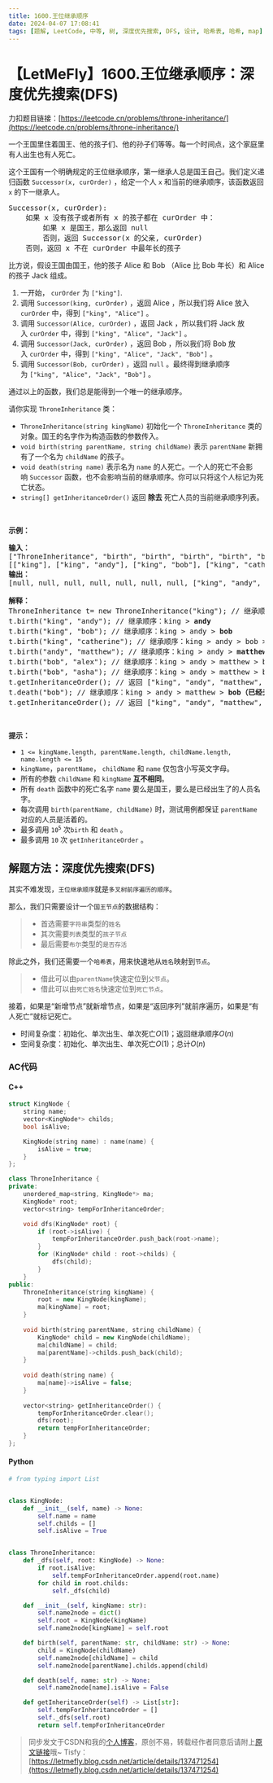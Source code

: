 ```yaml
---
title: 1600.王位继承顺序
date: 2024-04-07 17:08:41
tags: [题解, LeetCode, 中等, 树, 深度优先搜索, DFS, 设计, 哈希表, 哈希, map]
---
```


# 【LetMeFly】1600.王位继承顺序：深度优先搜索(DFS)

力扣题目链接：[https://leetcode.cn/problems/throne-inheritance/](https://leetcode.cn/problems/throne-inheritance/)

<p>一个王国里住着国王、他的孩子们、他的孙子们等等。每一个时间点，这个家庭里有人出生也有人死亡。</p>

<p>这个王国有一个明确规定的王位继承顺序，第一继承人总是国王自己。我们定义递归函数&nbsp;<code>Successor(x, curOrder)</code>&nbsp;，给定一个人&nbsp;<code>x</code>&nbsp;和当前的继承顺序，该函数返回 <code>x</code>&nbsp;的下一继承人。</p>

<pre>
Successor(x, curOrder):
    如果 x 没有孩子或者所有 x 的孩子都在 curOrder 中：
        如果 x 是国王，那么返回 null
        否则，返回 Successor(x 的父亲, curOrder)
    否则，返回 x 不在 curOrder 中最年长的孩子
</pre>

<p>比方说，假设王国由国王，他的孩子&nbsp;Alice 和 Bob （Alice 比 Bob&nbsp;年长）和 Alice 的孩子&nbsp;Jack 组成。</p>

<ol>
	<li>一开始，&nbsp;<code>curOrder</code>&nbsp;为&nbsp;<code>["king"]</code>.</li>
	<li>调用&nbsp;<code>Successor(king, curOrder)</code>&nbsp;，返回 Alice ，所以我们将 Alice 放入 <code>curOrder</code>&nbsp;中，得到&nbsp;<code>["king", "Alice"]</code>&nbsp;。</li>
	<li>调用&nbsp;<code>Successor(Alice, curOrder)</code>&nbsp;，返回 Jack ，所以我们将 Jack 放入&nbsp;<code>curOrder</code>&nbsp;中，得到&nbsp;<code>["king", "Alice", "Jack"]</code>&nbsp;。</li>
	<li>调用&nbsp;<code>Successor(Jack, curOrder)</code>&nbsp;，返回 Bob ，所以我们将 Bob 放入&nbsp;<code>curOrder</code>&nbsp;中，得到&nbsp;<code>["king", "Alice", "Jack", "Bob"]</code>&nbsp;。</li>
	<li>调用&nbsp;<code>Successor(Bob, curOrder)</code>&nbsp;，返回&nbsp;<code>null</code>&nbsp;。最终得到继承顺序为&nbsp;<code>["king", "Alice", "Jack", "Bob"]</code>&nbsp;。</li>
</ol>

<p>通过以上的函数，我们总是能得到一个唯一的继承顺序。</p>

<p>请你实现&nbsp;<code>ThroneInheritance</code>&nbsp;类：</p>

<ul>
	<li><code>ThroneInheritance(string kingName)</code> 初始化一个&nbsp;<code>ThroneInheritance</code>&nbsp;类的对象。国王的名字作为构造函数的参数传入。</li>
	<li><code>void birth(string parentName, string childName)</code>&nbsp;表示&nbsp;<code>parentName</code>&nbsp;新拥有了一个名为&nbsp;<code>childName</code>&nbsp;的孩子。</li>
	<li><code>void death(string name)</code>&nbsp;表示名为&nbsp;<code>name</code>&nbsp;的人死亡。一个人的死亡不会影响&nbsp;<code>Successor</code>&nbsp;函数，也不会影响当前的继承顺序。你可以只将这个人标记为死亡状态。</li>
	<li><code>string[] getInheritanceOrder()</code>&nbsp;返回 <strong>除去</strong>&nbsp;死亡人员的当前继承顺序列表。</li>
</ul>

<p>&nbsp;</p>

<p><strong>示例：</strong></p>

<pre>
<strong>输入：</strong>
["ThroneInheritance", "birth", "birth", "birth", "birth", "birth", "birth", "getInheritanceOrder", "death", "getInheritanceOrder"]
[["king"], ["king", "andy"], ["king", "bob"], ["king", "catherine"], ["andy", "matthew"], ["bob", "alex"], ["bob", "asha"], [null], ["bob"], [null]]
<strong>输出：</strong>
[null, null, null, null, null, null, null, ["king", "andy", "matthew", "bob", "alex", "asha", "catherine"], null, ["king", "andy", "matthew", "alex", "asha", "catherine"]]

<strong>解释：</strong>
ThroneInheritance t= new ThroneInheritance("king"); // 继承顺序：<strong>king</strong>
t.birth("king", "andy"); // 继承顺序：king &gt; <strong>andy</strong>
t.birth("king", "bob"); // 继承顺序：king &gt; andy &gt; <strong>bob</strong>
t.birth("king", "catherine"); // 继承顺序：king &gt; andy &gt; bob &gt; <strong>catherine</strong>
t.birth("andy", "matthew"); // 继承顺序：king &gt; andy &gt; <strong>matthew</strong> &gt; bob &gt; catherine
t.birth("bob", "alex"); // 继承顺序：king &gt; andy &gt; matthew &gt; bob &gt; <strong>alex</strong> &gt; catherine
t.birth("bob", "asha"); // 继承顺序：king &gt; andy &gt; matthew &gt; bob &gt; alex &gt; <strong>asha</strong> &gt; catherine
t.getInheritanceOrder(); // 返回 ["king", "andy", "matthew", "bob", "alex", "asha", "catherine"]
t.death("bob"); // 继承顺序：king &gt; andy &gt; matthew &gt; <strong>bob（已经去世）</strong>&gt; alex &gt; asha &gt; catherine
t.getInheritanceOrder(); // 返回 ["king", "andy", "matthew", "alex", "asha", "catherine"]
</pre>

<p>&nbsp;</p>

<p><strong>提示：</strong></p>

<ul>
	<li><code>1 &lt;= kingName.length, parentName.length, childName.length, name.length &lt;= 15</code></li>
	<li><code>kingName</code>，<code>parentName</code>，&nbsp;<code>childName</code>&nbsp;和&nbsp;<code>name</code>&nbsp;仅包含小写英文字母。</li>
	<li>所有的参数&nbsp;<code>childName</code> 和&nbsp;<code>kingName</code>&nbsp;<strong>互不相同</strong>。</li>
	<li>所有&nbsp;<code>death</code>&nbsp;函数中的死亡名字 <code>name</code>&nbsp;要么是国王，要么是已经出生了的人员名字。</li>
	<li>每次调用 <code>birth(parentName, childName)</code> 时，测试用例都保证 <code>parentName</code> 对应的人员是活着的。</li>
	<li>最多调用&nbsp;<code>10<sup>5</sup></code>&nbsp;次<code>birth</code> 和&nbsp;<code>death</code>&nbsp;。</li>
	<li>最多调用&nbsp;<code>10</code>&nbsp;次&nbsp;<code>getInheritanceOrder</code>&nbsp;。</li>
</ul>


    
## 解题方法：深度优先搜索(DFS)

其实不难发现，```王位继承顺序```就是```多叉树前序遍历的顺序```。

那么，我们只需要设计一个```国王节点```的数据结构：

> + 首选需要```字符串```类型的```姓名```
> + 其次需要```列表```类型的```孩子节点```
> + 最后需要```布尔```类型的```是否存活```

除此之外，我们还需要一个```哈希表```，用来快速地从```姓名```映射到```节点```。

> + 借此可以由```parentName```快速定位到```父节点```。
> + 借此可以由```死亡姓名```快速定位到```死亡节点```。

接着，如果是“新增节点”就新增节点，如果是“返回序列”就前序遍历，如果是“有人死亡”就标记死亡。

+ 时间复杂度：初始化、单次出生、单次死亡$O(1)$；返回继承顺序$O(n)$
+ 空间复杂度：初始化、单次出生、单次死亡$O(1)$；总计$O(n)$

### AC代码

#### C++

```cpp
struct KingNode {
    string name;
    vector<KingNode*> childs;
    bool isAlive;

    KingNode(string name) : name(name) {
        isAlive = true;
    }
};

class ThroneInheritance {
private:
    unordered_map<string, KingNode*> ma;
    KingNode* root;
    vector<string> tempForInheritanceOrder;

    void dfs(KingNode* root) {
        if (root->isAlive) {
            tempForInheritanceOrder.push_back(root->name);
        }
        for (KingNode* child : root->childs) {
            dfs(child);
        }
    }
public:
    ThroneInheritance(string kingName) {
        root = new KingNode(kingName);
        ma[kingName] = root;
    }
    
    void birth(string parentName, string childName) {
        KingNode* child = new KingNode(childName);
        ma[childName] = child;
        ma[parentName]->childs.push_back(child);
    }
    
    void death(string name) {
        ma[name]->isAlive = false;
    }
    
    vector<string> getInheritanceOrder() {
        tempForInheritanceOrder.clear();
        dfs(root);
        return tempForInheritanceOrder;
    }
};
```

#### Python

```python
# from typing import List


class KingNode:
    def __init__(self, name) -> None:
        self.name = name
        self.childs = []
        self.isAlive = True


class ThroneInheritance:
    def _dfs(self, root: KingNode) -> None:
        if root.isAlive:
            self.tempForInheritanceOrder.append(root.name)
        for child in root.childs:
            self._dfs(child)

    def __init__(self, kingName: str):
        self.name2node = dict()
        self.root = KingNode(kingName)
        self.name2node[kingName] = self.root

    def birth(self, parentName: str, childName: str) -> None:
        child = KingNode(childName)
        self.name2node[childName] = child
        self.name2node[parentName].childs.append(child)

    def death(self, name: str) -> None:
        self.name2node[name].isAlive = False

    def getInheritanceOrder(self) -> List[str]:
        self.tempForInheritanceOrder = []
        self._dfs(self.root)
        return self.tempForInheritanceOrder
```

> 同步发文于CSDN和我的[个人博客](https://blog.letmefly.xyz/)，原创不易，转载经作者同意后请附上[原文链接](https://blog.letmefly.xyz/2024/04/07/LeetCode%201600.%E7%8E%8B%E4%BD%8D%E7%BB%A7%E6%89%BF%E9%A1%BA%E5%BA%8F/)哦~
> Tisfy：[https://letmefly.blog.csdn.net/article/details/137471254](https://letmefly.blog.csdn.net/article/details/137471254)
